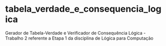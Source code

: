 # tabela_verdade_e_consequencia_logica
Gerador de Tabela-Verdade e Verificador de Consequência Lógica - Trabalho 2 referente a Etapa 1 da disciplina de Lógica para Computação
